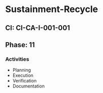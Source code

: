 # Sustainment-Recycle

## CI: CI-CA-I-001-001
## Phase: 11

### Activities
- Planning
- Execution
- Verification
- Documentation
